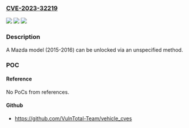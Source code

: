 ### [CVE-2023-32219](https://cve.mitre.org/cgi-bin/cvename.cgi?name=CVE-2023-32219)
![](https://img.shields.io/static/v1?label=Product&message=Mazda%20(2015-2016)&color=blue)
![](https://img.shields.io/static/v1?label=Version&message=..%20&color=brighgreen)
![](https://img.shields.io/static/v1?label=Vulnerability&message=%20Mazda%20cars%20unlocking%20&color=brighgreen)

### Description

A Mazda model (2015-2016) can be unlocked via an unspecified method.

### POC

#### Reference
No PoCs from references.

#### Github
- https://github.com/VulnTotal-Team/vehicle_cves

